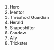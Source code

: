 



1. Hero
2. Mentor
3. Threshold Guardian
4. Herald
5. Shapeshifter
6. Shadow
7. Ally
8. Trickster